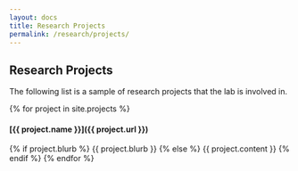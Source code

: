 ```yaml
---
layout: docs
title: Research Projects
permalink: /research/projects/
---
```

## Research Projects

<p class="usa-font-lead">The following list is a sample of research projects that the lab is involved in.</p>

{% for project in site.projects %}
#### [{{ project.name }}]({{ project.url }})
{% if project.blurb %}
  {{ project.blurb }}
{% else %}
  {{ project.content }}
{% endif %}
{% endfor %}